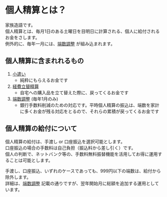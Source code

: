 個人精算とは？
===

家族造語です。  
個人精算とは、毎月1日のある土曜日を目明日に計算される、個人に給付されるお金をさします。  
例外的に、毎年一月には、[端数調整]() が組み込まれます。

## 個人精算に含まれれるもの
1. [小遣い](./personal_money.md)
	* 純粋にもらえるお金です
2. [経費立替精算](./rebuilding.md)
	* 自宅への購入品を立て替えた際に、戻ってくるお金です
3. [端数調整](./roundEr.md) (毎年1月のみ)
	* 銀行手数料削減のための対応です。平時個人精算の振込は、端数を家計に多くお金が残る対応をとるので、それらの累積が戻ってくるお金です

## 個人精算の給付について

個人精算の給付は、手渡し or 口座振込を選択可能とします。  
口座振込の場合の手数料は自己負担（振込料から差し引く）です。  
個人の判断で、ネットバンク等の、手数料無料振替機能を活用してお得に運用することは可能とします。  

手渡し、口座振込、いずれのケースであっても、999円以下の端数は、給付から除外します。  
詳細は、[端数調整]() 記載の通りですが、翌年開始月に総額を追加する運用としています。  
